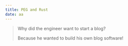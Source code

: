 ```yaml
---
title: PEG and Rust
date: aa
---
```


> Why did the engineer want to start a blog?
> 
> Because he wanted to build his own blog software!

 

